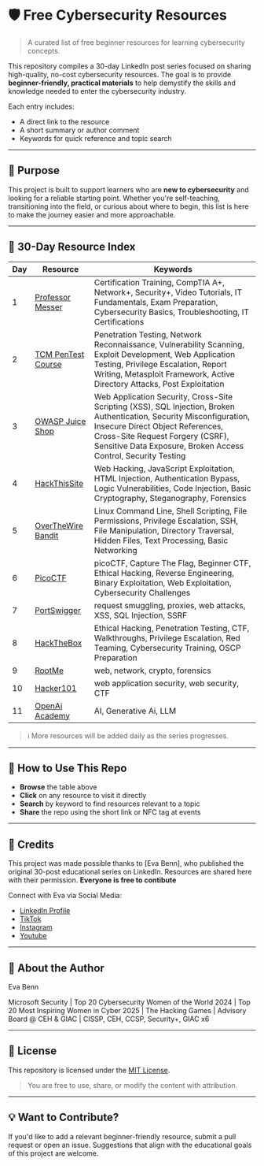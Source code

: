 # 🛡️ Free Cybersecurity Resources

> A curated list of free beginner resources for learning cybersecurity concepts.

This repository compiles a 30-day LinkedIn post series focused on sharing high-quality, no-cost cybersecurity resources. The goal is to provide **beginner-friendly, practical materials** to help demystify the skills and knowledge needed to enter the cybersecurity industry.

Each entry includes:
- A direct link to the resource
- A short summary or author comment
- Keywords for quick reference and topic search

---

## 🎯 Purpose

This project is built to support learners who are **new to cybersecurity** and looking for a reliable starting point. Whether you're self-teaching, transitioning into the field, or curious about where to begin, this list is here to make the journey easier and more approachable.

---

## 📘 30-Day Resource Index

| Day | Resource | Keywords |
|-----|----------|----------|
| 1 | [Professor Messer](https://www.professormesser.com/) | Certification Training, CompTIA A+, Network+, Security+, Video Tutorials, IT Fundamentals, Exam Preparation, Cybersecurity Basics, Troubleshooting, IT Certifications |
| 2 | [TCM PenTest Course](https://academy.tcm-sec.com/p/learn-penetration-testing-free) | Penetration Testing, Network Reconnaissance, Vulnerability Scanning, Exploit Development, Web Application Testing, Privilege Escalation, Report Writing, Metasploit Framework, Active Directory Attacks, Post Exploitation |
| 3 | [OWASP Juice Shop](https://owasp.org/www-project-juice-shop/) | Web Application Security, Cross-Site Scripting (XSS), SQL Injection, Broken Authentication, Security Misconfiguration, Insecure Direct Object References, Cross-Site Request Forgery (CSRF), Sensitive Data Exposure, Broken Access Control, Security Testing |
| 4 | [HackThisSite](https://www.hackthissite.org/) | Web Hacking, JavaScript Exploitation, HTML Injection, Authentication Bypass, Logic Vulnerabilities, Code Injection, Basic Cryptography, Steganography, Forensics |
| 5 | [OverTheWire Bandit](https://overthewire.org/wargames/bandit/) | Linux Command Line, Shell Scripting, File Permissions, Privilege Escalation, SSH, File Manipulation, Directory Traversal, Hidden Files, Text Processing, Basic Networking |
| 6 | [PicoCTF](https://picoctf.org/) | picoCTF, Capture The Flag, Beginner CTF, Ethical Hacking, Reverse Engineering, Binary Exploitation, Web Exploitation, Cybersecurity Challenges |
| 7 | [PortSwigger](https://portswigger.net/web-security/request-smuggling) | request smuggling, proxies, web attacks, XSS, SQL Injection, SSRF |
| 8 | [HackTheBox](https://www.hackthebox.com/) | Ethical Hacking, Penetration Testing, CTF, Walkthroughs, Privilege Escalation, Red Teaming, Cybersecurity Training, OSCP Preparation |
| 9 | [RootMe](https://www.root-me.org/?lang=en) | web, network, crypto, forensics |
| 10 | [Hacker101](https://www.hacker101.com/) | web application security, web security, CTF |
| 11 | [OpenAi Academy](https://academy.openai.com/) | AI, Generative Ai, LLM |


> ℹ️ More resources will be added daily as the series progresses.

---

## 🔗 How to Use This Repo

- **Browse** the table above
- **Click** on any resource to visit it directly
- **Search** by keyword to find resources relevant to a topic
- **Share** the repo using the short link or NFC tag at events

---

## 🙌 Credits

This project was made possible thanks to [Eva Benn], who published the original 30-post educational series on LinkedIn. Resources are shared here with their permission.
**Everyone is free to contibute**

Connect with Eva via Social Media:
- [LinkedIn Profile](https://www.linkedin.com/in/evabenn/)
- [TikTok](https://www.tiktok.com/@cybersecurity_madesimple)
- [Instagram](https://www.instagram.com/cybersecurity_madesimple/)
- [Youtube](https://www.youtube.com/@cybersecurity_madesimple)

---

## 👤 About the Author

Eva Benn

Microsoft Security | Top 20 Cybersecurity Women of the World 2024 | Top 20 Most Inspiring Women in Cyber 2025 | The Hacking Games | Advisory Board @ CEH & GIAC | CISSP, CEH, CCSP, Security+, GIAC x6

---


## 🪪 License

This repository is licensed under the [MIT License](LICENSE).

> You are free to use, share, or modify the content with attribution.

---

## 💡 Want to Contribute?

If you'd like to add a relevant beginner-friendly resource, submit a pull request or open an issue. Suggestions that align with the educational goals of this project are welcome.
